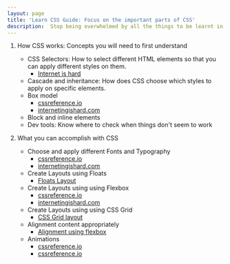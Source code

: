```yaml
---
layout: page
title: 'Learn CSS Guide: Focus on the important parts of CSS'
description:  Stop being overwhelmed by all the things to be learnt in CSS. Put your focus on the important parts of CSS by following along this CSS guide.
---
```

1. How CSS works: Concepts you will need to first understand
    - CSS Selectors: How to select different HTML elements so that you can apply different styles on them.
        - [Internet is hard](https://www.internetingishard.com/html-and-css/css-selectors/)
    - Cascade and inheritance: How does CSS choose which styles to apply on specific elements.
    - Box model
        - [cssreference.io](https://cssreference.io/box-model/)
        - [internetingishard.com](https://www.internetingishard.com/html-and-css/css-box-model/)
    - Block and inline elements
    - Dev tools: Know where to check when things don't seem to work

2. What you can accomplish with CSS
    - Choose and apply different Fonts and Typography
        - [cssreference.io](https://cssreference.io/typography/)
        - [internetingishard.com](https://www.internetingishard.com/html-and-css/web-typography/)
    - Create Layouts using Floats
        - [Floats Layout](https://www.internetingishard.com/html-and-css/floats/)
    - Create Layouts using using Flexbox
        - [cssreference.io](https://cssreference.io/flexbox/)
        - [internetingishard.com](https://www.internetingishard.com/html-and-css/flexbox/)
    - Create Layouts using using CSS Grid
        - [CSS Grid layout](https://cssreference.io/css-grid/)
    - Alignment content appropriately
        - [Alignment using flexbox](https://css-tricks.com/snippets/css/a-guide-to-flexbox/)
    - Animations
        - [cssreference.io](https://cssreference.io/animations/)
        - [cssreference.io](https://cssreference.io/backgrounds/)

